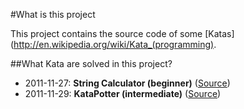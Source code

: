 #What is this project

This project contains the source code of some [Katas](http://en.wikipedia.org/wiki/Kata_(programming).

##What Kata are solved in this project?

 - 2011-11-27: **String Calculator (beginner)** ([Source](http://osherove.com/tdd-kata-1/))
 - 2011-11-29: **KataPotter (intermediate)** ([Source](http://codingdojo.org/cgi-bin/wiki.pl?KataPotter))
